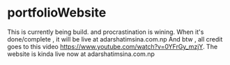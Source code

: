 # portfolioWebsite
This is currently being build. and procrastination is wining.
When it's done/complete , it will be live at adarshatimsina.com.np
And btw , all credit goes to this video https://www.youtube.com/watch?v=0YFrGy_mzjY.
The website is kinda live now at adarshatimsina.com.np

